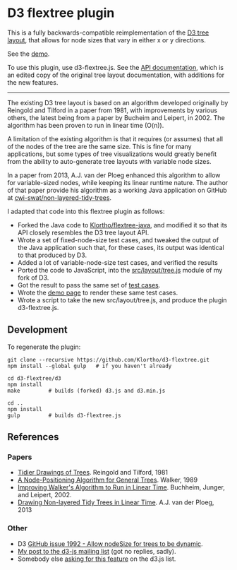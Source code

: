 # D3 flextree plugin

This is a fully backwards-compatible reimplementation of the 
[D3 tree layout](https://github.com/mbostock/d3/wiki/Tree-Layout), that allows for
node sizes that vary in either x or y directions.

See the [demo](http://klortho.github.io/d3-flextree/).

To use this plugin, use d3-flextree.js. See the
[API documentation](flextree-api.md), which is an edited copy of 
the original tree layout documentation, with additions for the new features.

----

The existing D3 tree layout is based on an algorithm developed originally by 
Reingold and Tilford in a paper from 1981, with improvements by various others,
the latest being from a paper by Bucheim and Leipert, in 2002. The algorithm has
been proven to run in linear time (O(n)).

A limitation of the existing algorithm is that it
requires (or assumes) that all of the nodes of the tree are the same size.
This is fine for many applications, but some types of tree visualizations
would greatly benefit from the ability to auto-generate tree layouts with
variable node sizes.

In a paper from 2013, A.J. van der Ploeg enhanced this algorithm to allow for
variable-sized nodes, while keeping its  linear runtime nature. The author of
that paper provide his algorithm as a working Java application on GitHub at
[cwi-swat/non-layered-tidy-trees](https://github.com/cwi-swat/non-layered-tidy-trees).

I adapted that code into this flextree plugin as follows:

* Forked the Java code to [Klortho/flextree-java](https://github.com/Klortho/flextree-java),
  and modified it so that its API closely resembles the D3 tree layout API.
* Wrote a set of fixed-node-size test cases, and tweaked the output of the Java
  application such that, for these cases, its output was identical to that produced by D3.
* Added a lot of variable-node-size test cases, and verified the results
* Ported the code to JavaScript, into the 
  [src/layout/tree.js](https://github.com/Klortho/d3/blob/119c563c554adeb30e01e5dd3f491bb8e62a53af/src/layout/tree.js)
  module of my fork of D3.
* Got the result to pass the same set of [test 
  cases](http://klortho.github.io/d3-flextree/test/).
* Wrote the [demo page](http://klortho.github.io/d3-flextree/) to render these same
  test cases.
* Wrote a script to take the new src/layout/tree.js, and produce the plugin
  d3-flextree.js.


## Development

To regenerate the plugin:

```
git clone --recursive https://github.com/Klortho/d3-flextree.git
npm install --global gulp   # if you haven't already

cd d3-flextree/d3
npm install
make         # builds (forked) d3.js and d3.min.js

cd ..
npm install
gulp         # builds d3-flextree.js
```


## References

### Papers

* [Tidier Drawings of 
  Trees](http://emr.cs.iit.edu/~reingold/tidier-drawings.pdf). Reingold and 
  Tilford, 1981
* [A Node-Positioning Algorithm for General 
  Trees](http://www.cs.unc.edu/techreports/89-034.pdf). Walker, 1989
* [Improving Walker's Algorithm to Run in Linear 
  Time](http://dirk.jivas.de/papers/buchheim02improving.pdf). Buchheim, Junger, 
  and Leipert, 2002.
* [Drawing Non-layered Tidy Trees in Linear 
  Time](http://oai.cwi.nl/oai/asset/21856/21856B.pdf). A.J. van der Ploeg, 2013

### Other

* D3 [GitHub issue 1992 - Allow nodeSize for trees to be 
  dynamic](https://github.com/mbostock/d3/issues/1992).
* [My post to the d3-js mailing list](https://groups.google.com/forum/#!topic/d3-js/O4hHCS-XXqY)
  (got no replies, sadly).
* Somebody else [asking for this 
  feature](https://groups.google.com/forum/?fromgroups=#!searchin/d3-js/tree/d3-js/BjCvUpbqfb4/_rO0QcaKiGMJ) 
  on the d3.js list.

